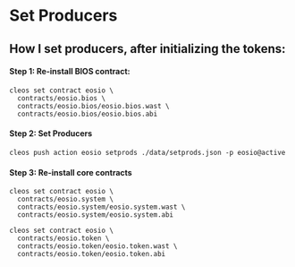 # Set Producers

## How I set producers, after initializing the tokens:

#### Step 1: Re-install BIOS contract:

```
cleos set contract eosio \
  contracts/eosio.bios \
  contracts/eosio.bios/eosio.bios.wast \
  contracts/eosio.bios/eosio.bios.abi
```

#### Step 2: Set Producers

```
cleos push action eosio setprods ./data/setprods.json -p eosio@active
```

#### Step 3: Re-install core contracts

```
cleos set contract eosio \
  contracts/eosio.system \
  contracts/eosio.system/eosio.system.wast \
  contracts/eosio.system/eosio.system.abi

cleos set contract eosio \
  contracts/eosio.token \
  contracts/eosio.token/eosio.token.wast \
  contracts/eosio.token/eosio.token.abi
```
